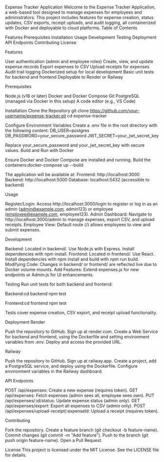 Expense Tracker Application
Welcome to the Expense Tracker Application, a web-based tool designed to manage expenses for employees and administrators. This project includes features for expense creation, status updates, CSV exports, receipt uploads, and audit logging, all containerized with Docker and deployable to cloud platforms.
Table of Contents

Features
Prerequisites
Installation
Usage
Development
Testing
Deployment
API Endpoints
Contributing
License

Features

User authentication (admin and employee roles)
Create, view, and update expense records
Export expenses to CSV
Upload receipts for expenses
Audit trail logging
Dockerized setup for local development
Basic unit tests for backend and frontend
Deployable to Render or Railway

Prerequisites

Node.js (v18 or later)
Docker and Docker Compose
Git
PostgreSQL (managed via Docker in this setup)
A code editor (e.g., VS Code)

Installation
Clone the Repository
git clone https://github.com/your-username/expense-tracker.git
cd expense-tracker

Configure Environment Variables
Create a .env file in the root directory with the following content:
DB_USER=postgres
DB_PASSWORD=your_secure_password
JWT_SECRET=your_jwt_secret_key

Replace your_secure_password and your_jwt_secret_key with secure values.
Build and Run with Docker

Ensure Docker and Docker Compose are installed and running.
Build the containers:docker-compose up --build


The application will be available at:
Frontend: http://localhost:3000
Backend: http://localhost:5000
Database: localhost:5432 (accessible to backend)



Usage

Register/Login: Access http://localhost:3000/login to register or log in as an admin (admin@example.com, admin123) or employee (employee@example.com, employee123).
Admin Dashboard: Navigate to http://localhost:3000/admin to manage expenses, export CSV, and upload receipts.
Employee View: Default route (/) allows employees to view and submit expenses.

Development

Backend: Located in backend/. Use Node.js with Express. Install dependencies with npm install.
Frontend: Located in frontend/. Use React. Install dependencies with npm install and build with npm run build.
Modifying Code: Changes in backend/ or frontend/ are reflected live due to Docker volume mounts.
Add Features: Extend expenses.js for new endpoints or Admin.js for UI enhancements.

Testing
Run unit tests for both backend and frontend:

Backend:cd backend
npm test


Frontend:cd frontend
npm test


Tests cover expense creation, CSV export, and receipt upload functionality.

Deployment
Render

Push the repository to GitHub.
Sign up at render.com.
Create a Web Service for backend and frontend, using the Dockerfile and setting environment variables from .env.
Deploy and access the provided URL.

Railway

Push the repository to GitHub.
Sign up at railway.app.
Create a project, add a PostgreSQL service, and deploy using the Dockerfile.
Configure environment variables in the Railway dashboard.

API Endpoints

POST /api/expenses: Create a new expense (requires token).
GET /api/expenses: Fetch expenses (admin sees all, employee sees own).
PUT /api/expenses/:id/status: Update expense status (admin only).
GET /api/expenses/export: Export all expenses to CSV (admin only).
POST /api/expenses/upload-receipt/:expenseId: Upload a receipt (requires token).

Contributing

Fork the repository.
Create a feature branch (git checkout -b feature-name).
Commit changes (git commit -m "Add feature").
Push to the branch (git push origin feature-name).
Open a Pull Request.

License
This project is licensed under the MIT License. See the LICENSE file for details.
